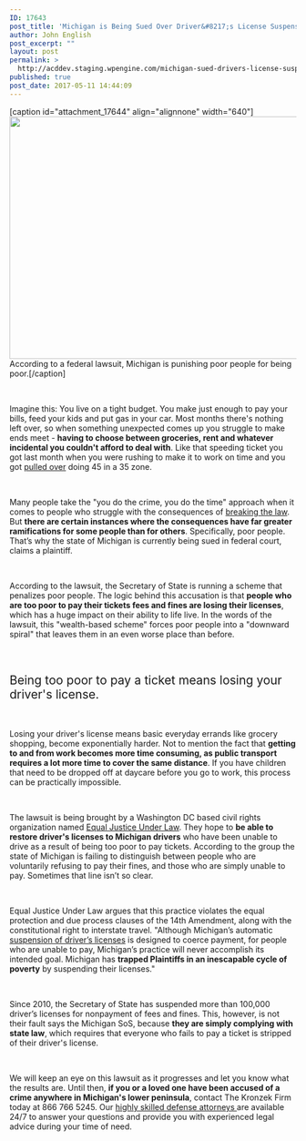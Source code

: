 ```yaml
---
ID: 17643
post_title: 'Michigan is Being Sued Over Driver&#8217;s License Suspensions'
author: John English
post_excerpt: ""
layout: post
permalink: >
  http://acddev.staging.wpengine.com/michigan-sued-drivers-license-suspensions.html
published: true
post_date: 2017-05-11 14:44:09
---
```

[caption id="attachment_17644" align="alignnone" width="640"]<img class="size-large wp-image-17644" src="http://acddev.staging.wpengine.com/wp-content/uploads/2017/05/fall-163496_1280-1024x682.jpg" alt="" width="640" height="426" /> According to a federal lawsuit, Michigan is punishing poor people for being poor.[/caption]

&nbsp;

<span style="font-weight: 400;">Imagine this: You live on a tight budget. You make just enough to pay your bills, feed your kids and put gas in your car. Most months there's nothing left over, so when something unexpected comes up you struggle to make ends meet - </span><b>having to choose between groceries, rent and whatever incidental you couldn't afford to deal with</b><span style="font-weight: 400;">. Like that speeding ticket you got last month when you were rushing to make it to work on time and you got </span><a href="http://acddev.staging.wpengine.com/cop-secrets.html" target="_blank" rel="noopener noreferrer"><span style="font-weight: 400;">pulled over</span></a><span style="font-weight: 400;"> doing 45 in a 35 zone.</span>

&nbsp;

<span style="font-weight: 400;">Many people take the "you do the crime, you do the time" approach when it comes to people who struggle with the consequences of </span><a href="http://acddev.staging.wpengine.com/assault-charges.html" target="_blank" rel="noopener noreferrer"><span style="font-weight: 400;">breaking the law</span></a><span style="font-weight: 400;">. But </span><b>there are certain instances where the consequences have far greater ramifications for some people than for others</b><span style="font-weight: 400;">. Specifically, poor people. That’s why the state of Michigan is currently being sued in federal court, claims a plaintiff.</span>

&nbsp;

<span style="font-weight: 400;">According to the lawsuit, the Secretary of State is running a scheme that penalizes poor people. The logic behind this accusation is that </span><b>people who are too poor to pay their tickets fees and fines are losing their licenses</b><span style="font-weight: 400;">, which has a huge impact on their ability to life live. In the words of the lawsuit, this "wealth-based scheme" forces poor people into a "downward spiral" that leaves them in an even worse place than before.</span>

&nbsp;
<h2><span style="font-weight: 400;">Being too poor to pay a ticket means losing your driver's license. </span></h2>
&nbsp;

<span style="font-weight: 400;">Losing your driver's license means basic everyday errands like grocery shopping, become exponentially harder. Not to mention the fact that </span><b>getting to and from work becomes more time consuming, as public transport requires a lot more time to cover the same distance</b><span style="font-weight: 400;">. If you have children that need to be dropped off at daycare before you go to work, this process can be practically impossible.</span>

&nbsp;

<span style="font-weight: 400;">The lawsuit is being brought by a Washington DC based civil rights organization named </span><a href="http://equaljusticeunderlaw.org/" target="_blank" rel="noopener noreferrer"><span style="font-weight: 400;">Equal Justice Under Law</span></a><span style="font-weight: 400;">. They hope to </span><b>be able to restore driver's licenses to Michigan drivers</b><span style="font-weight: 400;"> who have been unable to drive as a result of being too poor to pay tickets. According to the group the state of Michigan is failing to distinguish between people who are voluntarily refusing to pay their fines, and those who are simply unable to pay. Sometimes that line isn’t so clear. </span>

&nbsp;

<span style="font-weight: 400;">Equal Justice Under Law argues that this practice violates the equal protection and due process clauses of the 14th Amendment, along with the constitutional right to interstate travel. "Although Michigan’s automatic </span><a href="http://acddev.staging.wpengine.com/michigan-drunk-driving-dui-owi-drug-attorney-lansing-criminal-lawyer.html" target="_blank" rel="noopener noreferrer"><span style="font-weight: 400;">suspension of driver’s licenses</span></a><span style="font-weight: 400;"> is designed to coerce payment, for people who are unable to pay, Michigan’s practice will never accomplish its intended goal. Michigan has </span><b>trapped Plaintiffs in an inescapable cycle of poverty</b><span style="font-weight: 400;"> by suspending their licenses." </span>

&nbsp;

<span style="font-weight: 400;">Since 2010, the Secretary of State </span><span style="font-weight: 400;">has suspended more than 100,000 driver’s licenses for nonpayment of fees and fines.</span><span style="font-weight: 400;"> This, however, is not their fault says the Michigan SoS, because </span><b>they are simply complying with state law</b><span style="font-weight: 400;">, which requires that everyone who fails to pay a ticket is stripped of their driver's license. </span>

&nbsp;

<span style="font-weight: 400;">We will keep an eye on this lawsuit as it progresses and let you know what the results are. Until then, </span><b>if you or a loved one have been accused of a crime anywhere in Michigan's lower peninsula</b><span style="font-weight: 400;">, contact The Kronzek Firm today at 866 766 5245. Our </span><a href="http://acddev.staging.wpengine.com/trial-attorneys.html" target="_blank" rel="noopener noreferrer"><span style="font-weight: 400;">highly skilled defense attorneys </span></a><span style="font-weight: 400;">are available 24/7 to answer your questions and provide you with experienced legal advice during your time of need.</span>